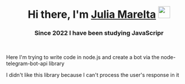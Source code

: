 <h1 align="center">Hi there, I'm <a href="https://t.me/JuliaMarealta" target="_blank">Julia Marelta</a> 
<img src="https://github.com/blackcater/blackcater/raw/main/images/Hi.gif" height="32"/></h1>
<h3 align="center">Since 2022 I have been studying JavaScripr</h3><br>
<p>Here I'm trying to write code in node.js and create a bot via the node-telegram-bot-api library</p>
<p>I didn't like this library because I can't process the user's response in it</p>

